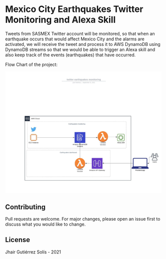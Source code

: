 # Mexico City Earthquakes Twitter Monitoring and Alexa Skill

Tweets from SASMEX Twitter account will be monitored, so that when an earthquake occurs that would affect Mexico City and the alarms are activated, we will receive the tweet and process it to AWS DynamoDB using DynamoDB streams so that we would be able to trigger an Alexa skill and also keep track of the events (earthquakes) that have occurred.

Flow Chart of the project:

![Screenshot](flow_chart.jpeg)

## Contributing
Pull requests are welcome. For major changes, please open an issue first to discuss what you would like to change.

## License
Jhair Gutiérrez Solís - 2021